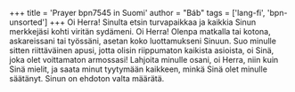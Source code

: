+++
title = 'Prayer bpn7545 in Suomi'
author = "Báb"
tags = ['lang-fi', 'bpn-unsorted']
+++
Oi Herra! Sinulta etsin turvapaikkaa ja kaikkia Sinun merkkejäsi kohti viritän sydämeni. 
Oi Herra! Olenpa matkalla tai kotona, askareissani tai työssäni, asetan koko luottamukseni Sinuun. 
Suo minulle sitten riittäväinen apusi, jotta olisin riippumaton kaikista asioista, oi Sinä, joka olet voittamaton armossasi!
Lahjoita minulle osani, oi Herra, niin kuin Sinä mielit, ja saata minut tyytymään kaikkeen, minkä Sinä olet minulle säätänyt. 
Sinun on ehdoton valta määrätä.
